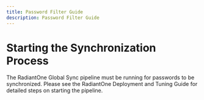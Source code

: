 ```yaml
---
title: Password Filter Guide
description: Password Filter Guide
---
```


# Starting the Synchronization Process

The RadiantOne Global Sync pipeline must be running for passwords to be synchronized. Please see the RadiantOne Deployment and Tuning Guide for detailed steps on starting the pipeline.
